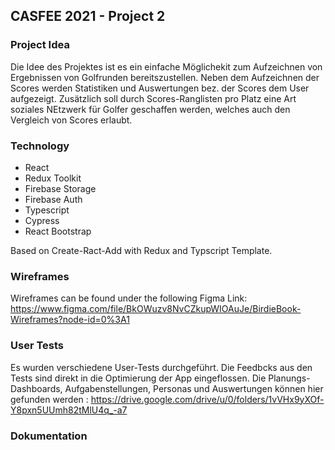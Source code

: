 ## CASFEE 2021 - Project 2

### Project Idea
Die Idee des Projektes ist es ein einfache Möglichekit zum Aufzeichnen von Ergebnissen von Golfrunden bereitszustellen. Neben dem Aufzeichnen der Scores werden Statistiken und Auswertungen bez. der Scores dem User aufgezeigt. Zusätzlich soll durch Scores-Ranglisten pro Platz eine Art soziales NEtzwerk für Golfer geschaffen werden, welches auch den Vergleich von Scores erlaubt. 

### Technology
- React
- Redux Toolkit
- Firebase Storage
- Firebase Auth
- Typescript
- Cypress
- React Bootstrap

Based on Create-Ract-Add with Redux and Typscript Template.

### Wireframes
Wireframes can be found under the following Figma Link: 
https://www.figma.com/file/BkOWuzv8NvCZkupWIOAuJe/BirdieBook-Wireframes?node-id=0%3A1

### User Tests
Es wurden verschiedene User-Tests durchgeführt. Die Feedbcks aus den Tests sind direkt in die Optimierung der App eingeflossen. Die Planungs-Dashboards, Aufgabenstellungen, Personas und Auswertungen können hier gefunden werden : 
https://drive.google.com/drive/u/0/folders/1vVHx9yXOf-Y8pxn5UUmh82tMlU4q_-a7

### Dokumentation
